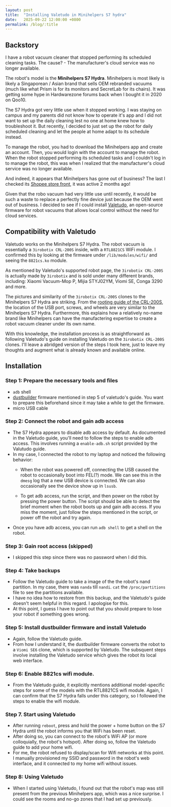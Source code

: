 ```yaml
---
layout: post
title:  "Installing Valetudo in Minihelpers S7 hydra"
date:   2025-09-22 12:00:00 +0800
permalink: /blog/:title
---
```


## Backstory

I have a robot vacuum cleaner that stopped performing its scheduled cleaning tasks. The cause? - The manufacturer's cloud service was no longer available.

The robot's model is the **Minihelpers S7 Hydra**. Minihelpers is most likely is likely a Singaporean / Asian brand that sells OEM rebranded vacuums (much like what Prism is for its monitors and SecretLab for its chairs). It was getting some hype in Hardwarezone forums back when I bought it in 2020 on Qoo10.

The S7 Hydra got very little use when it stopped working. I was staying on campus and my parents did not know how to operate it's app and I did not want to set up the daily cleaning lest no one at home knew how to troubleshoot it. But recently, I decided to just set up the robot for daily scheduled cleaning and let the people at home adapt to its schedule instead. 

To manage the robot, you had to download the Minihelpers app and create an account. Then, you would login with the account to manage the robot. When the robot stopped performing its scheduled tasks and I couldn't log in to manage the robot, this was when I realized that the manufacturer's cloud service was no longer available.

And indeed, it appears that Minihelpers has gone out of business? The last I checked its [Shopee store front](https://shopee.sg/minihelpers#product_list), it was active 2 months ago! 

Given that the robo vacuum had very little use until recently, it would be such a waste to replace a perfectly fine device just because the OEM went out of business. I decided to see if I could install [Valetudo](https://valetudo.cloud/), an open-source firmware for robot vacuums that allows local control without the need for cloud services.

## Compatibility with Valetudo

Valetudo works on the Minihelpers S7 Hydra. The robot vacuum is essentially a `3irobotix CRL-200S` inside, with a `RTL8821CS` WiFi module. I confirmed this by looking at the firmware under `/lib/modules/wifi/` and seeing the `8821cs.ko` module.

As mentioned by Valetudo's supported robot page, the `3irobotix CRL-200S` is actually made by `3irobotix` and is sold under many different brands, including: Xiaomi Vacuum-Mop P, Mijia STYJ02YM, Viomi SE, Conga 3290 and more. 

The pictures and similarity of the `3irobotix CRL-200S` clones to the Minihelpers S7 Hydra are striking. From the [rooting guide of the CRL-200S](https://github.com/Hypfer/valetudo-crl200s-root), the location of the USB port, screws, and wheels are very similar to the Minihelpers S7 Hydra. Furthermore, this explains how a relatively no-name brand like Minihelpers can have the manufactering expertise to create a robot vacuum cleaner under its own name.

With this knowledge, the installation process is as straightforward as following Valetudo's guide on installing Valetudo on the `3irobotix CRL-200S` clones. I'll leave a abridged version of the steps I took here, just to leave my thoughts and augment what is already known and available online.

## Installation

### Step 1: Prepare the necessary tools and files
- `adb` shell
- [dustbuilder](https://builder.dontvacuum.me/) firmware mentioned in step 5 of valetudo's guide. You want to prepare this beforehand since it may take a while to get the firmware.
- micro USB cable

### Step 2: Connect the robot and gain adb access
- The S7 Hydra appears to disable adb access by default. As documented in the Valetudo guide, you'll need to follow the steps to enable adb access. This involves running a `enable-adb.sh` script provided by the Valutudo guide.
- In my case, I connected the robot to my laptop and noticed the following behavior:
  - When the robot was powered off, connecting the USB caused the robot to occasionally boot into FEL(?) mode. We can see this in the `dmesg` log that a new USB device is connected. We can also occasionally see the device show up in `lsusb`.

  - To get adb access, run the script, and then power on the robot by pressing the power button. The script should be able to detect the brief moment when the robot boots up and gain adb access. If you miss the moment, just follow the steps mentioned in the script, or power off the robot and try again.
- Once you have adb access, you can run `adb shell` to get a shell on the robot.

### Step 3: Gain root access (skipped)
- I skipped this step since there was no password when I did this.

### Step 4: Take backups
- Follow the Valetudo guide to take a image of the the robot's nand partition. In my case, there was `nanda` till `nandi`. `cat` the `/proc/partitions` file to see the partitions available.
- I have no idea how to restore from this backup, and the Valetudo's guide doesn't seem helpful in this regard. I apologise for this.
- At this point, I guess I have to point out that you should prepare to lose your robot if something goes wrong.

### Step 5: Install dustbuilder firmware and install Valetudo
- Again, follow the Valetudo guide. 
- From how I understand it, the dustbuilder firmware converts the robot to a `Viomi SE6` clone, which is supported by Valetudo. The subsquent steps involve installing the Valetudo service which gives the robot its local web interface.

### Step 6: Enable 8821cs wifi module.
- From the Valetudo guide, it explicitly mentions additional model-specific steps for some of the models with the RTL8821CS wifi module. Again, I can confirm that the S7 Hydra falls under this category, so I followed the steps to enable the wifi module.

### Step 7. Start using Valetudo
- After running `reboot`, press and hold the power + home button on the S7 Hydra until the robot informs you that WiFi has been reset.
- After doing so, you can connect to the robot's WiFi AP (or more colloquially, the robot's hotspot). After doing so, follow the Valetudo guide to add your home wifi.
- For me, the robot refused to display/scan for Wifi networks at this point. I manually provisioned my SSID and password in the robot's web interface, and it connected to my home wifi without issues.

### Step 8: Using Valetudo
- When I started using Valetudo, I found out that the robot's map was still present from the previous Minihelpers app, which was a nice surprise. I could see the rooms and no-go zones that I had set up previously.

